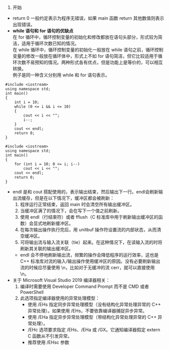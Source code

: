 1. 开始  
* return 0 一般约定表示为程序无错误，如果 main 函数 return 其他数值则表示出现错误。
* **while 语句和 for 语句的优缺点**  
  在 for 循环中，循环控制变量的初始化和修改都放在语句头部分，形式较为简洁，适用于循环次数已知的情况。  
  在 while 循环中，循环控制变量的初始化一般放在 while 语句之前，循环控制变量的修改一般放在循环体中，形式上不如 for 语句简洁，但它比较适用于循环次数不易预知的情况。两种形式各有优点，但是功能上是等价的，可以相互转换。  
  例子是同一种含义分别用 while 和 for 语句表示。

```
#include <iostream>
using namespace std;
int main()
{
    int i = 10;
    while (0 <= i && i <= 10)
    {
        cout << i << "";
        i--;
    }
    cout << endl;
    return 0;
}
```  

```
#include <iostream>
using namespace std;
int main()
{
    for (int i = 10; 0 <= i; i--)
        cout << i << "";
    cout << endl;
    return 0;
}
```
* endl 是和 cout 搭配使用的，表示输出结束，然后输出下一行。endl会刷新输出流缓存，但是在以下情况下，缓冲区都会被刷新：  
  1. 程序运行正常结束，返回 main 时会清空所有输出缓冲区。  
  2. 当缓冲区满了的情况下，会在写下一个值之前刷新。  
  3. 使用 endl（行结束符）或者 fflush（C 标准库中用于刷新输出缓冲区的函数）会显式地刷新缓冲区。  
  4. 在每次输出操作执行完后，用 unitbuf 操作符设置流的内部状态，从而清空缓冲区。  
  5. 可将输出流与输入流关联（tie）起来。在这种情况下，在读输入流的时将刷新其关联的输出缓冲区。  
  * endl 会不停地刷新输出流，频繁的操作会降低程序的运行效率，这也是 C++ 标准库对流的输入/输出操作使用缓冲区的原因。没有必要刷新输出流的时候应尽量使用 \n，比如对于无缓冲的流 cerr，就可以直接使用 \n。
* 关于 Microsoft Visual Studio 2019 编译器相关：  
  1. 编译时需要使用 Developer Command Prompt 而不是 CMD 或者 PowerShell  
  2. 此选项指定编译器使用的异常处理模型：  
       * 使用 /EHs 指定同步异常处理模型（没有结构化异常处理异常的 C++ 异常处理）。如果使用 /EHs，不要依靠编译器捕捉异步异常。  
       * 使用 /EHa 指定异步异常处理模型（带结构化异常处理异常的 C++ 异常处理）。  
       * /EHc 选项要求指定 /EHs、/EHa 或 /GX。它通知编译器假定 extern C 函数从不引发异常。  
       * 推荐使用 /EHsc 参数